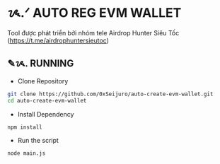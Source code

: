 ﻿# ᝰ.ᐟ AUTO REG EVM WALLET

Tool được phát triển bởi nhóm tele Airdrop Hunter Siêu Tốc (https://t.me/airdrophuntersieutoc)

## ✎ᝰ. RUNNING

- Clone Repository

```bash
git clone https://github.com/0xSeijuro/auto-create-evm-wallet.git
cd auto-create-evm-wallet
```

- Install Dependency

```bash
npm install
```

- Run the script

```bash
node main.js
```
